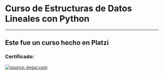 # Curso de Estructuras de Datos Lineales con Python
---------

## Este fue un curso hecho en Platzi
### Certificado:

<a href="https://imgur.com/qzjK4q6"><img src="https://imgur.com/qzjK4q6.png" title="source: imgur.com" /></a>